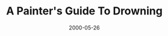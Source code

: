 ---
layout: base.njk
title : 'A Painter&#39;s Guide To Drowning' 
view_title : 'A Painter&#39;s Guide To Drowning' 
year : '2000' 
date : '2000-05-26' 
img_file : '/drawing/apainter.png' 
html_file : 'painters' 
next_html : 'itsallabou.html' 
year_order : '346' 
permalink : "title/{{html_file}}.html"
---